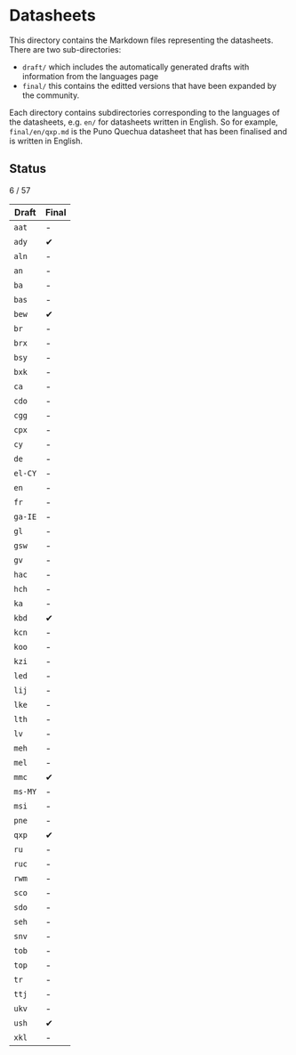﻿# Datasheets

This directory contains the Markdown files representing the datasheets. There
are two sub-directories:

* `draft/` which includes the automatically generated drafts with information from the languages page
* `final/` this contains the editted versions that have been expanded by the community.

Each directory contains subdirectories corresponding to the languages of the datasheets, e.g. `en/` for datasheets written in English. So for example, `final/en/qxp.md` is the Puno Quechua datasheet that has been finalised and is written in English.

## Status
6 / 57


| Draft | Final |
|-------|-------|
| `aat` | - |
| `ady` | ✔ |
| `aln` | - |
| `an` | - |
| `ba` | - |
| `bas` | - |
| `bew` | ✔ |
| `br` | - |
| `brx` | - |
| `bsy` | - |
| `bxk` | - |
| `ca` | - |
| `cdo` | - |
| `cgg` | - |
| `cpx` | - |
| `cy` | - |
| `de` | - |
| `el-CY` | - |
| `en` | - |
| `fr` | - |
| `ga-IE` | - |
| `gl` | - |
| `gsw` | - |
| `gv` | - |
| `hac` | - |
| `hch` | - |
| `ka` | - |
| `kbd` | ✔ |
| `kcn` | - |
| `koo` | - |
| `kzi` | - |
| `led` | - |
| `lij` | - |
| `lke` | - |
| `lth` | - |
| `lv` | - |
| `meh` | - |
| `mel` | - |
| `mmc` | ✔ |
| `ms-MY` | - |
| `msi` | - |
| `pne` | - |
| `qxp` | ✔ |
| `ru` | - |
| `ruc` | - |
| `rwm` | - |
| `sco` | - |
| `sdo` | - |
| `seh` | - |
| `snv` | - |
| `tob` | - |
| `top` | - |
| `tr` | - |
| `ttj` | - |
| `ukv` | - |
| `ush` | ✔ |
| `xkl` | - |

